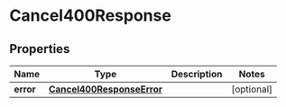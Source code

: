 
# Cancel400Response

## Properties
Name | Type | Description | Notes
------------ | ------------- | ------------- | -------------
**error** | [**Cancel400ResponseError**](Cancel400ResponseError.md) |  |  [optional]



